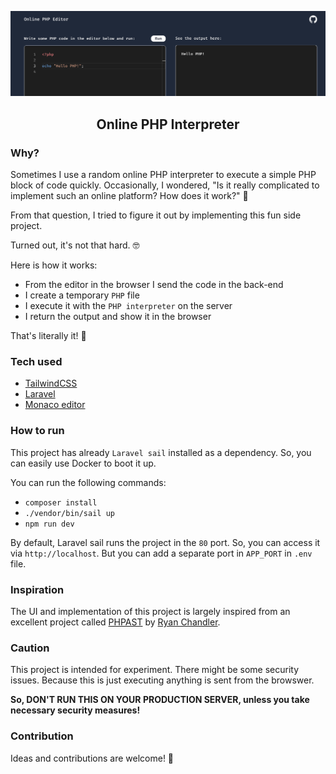 ![Project screenshot](./public/images/project-screenshot.png)

<h2 align="center">Online PHP Interpreter</h2>

### Why?
Sometimes I use a random online PHP interpreter to execute a simple PHP block of code quickly.
Occasionally, I wondered, "Is it really complicated to implement such an online platform? How does it work?" 🤔

From that question, I tried to figure it out by implementing this fun side project. 

Turned out, it's not that hard. 🤓

Here is how it works:

- From the editor in the browser I send the code in the back-end
- I create a temporary `PHP` file
- I execute it with the `PHP interpreter` on the server
- I return the output and show it in the browser

That's literally it! 🚀

### Tech used

- [TailwindCSS](https://tailwindcss.com/)
- [Laravel](https://laravel.com/)
- [Monaco editor](https://github.com/microsoft/monaco-editor)

### How to run
This project has already `Laravel sail` installed as a dependency. So, you can easily use Docker to boot it up.

You can run the following commands:

- `composer install`
- `./vendor/bin/sail up`
- `npm run dev`

By default, Laravel sail runs the project in the `80` port. So, you can access it via `http://localhost`. But you can add a separate port in `APP_PORT` in `.env` file.

### Inspiration

The UI and implementation of this project is largely inspired from an excellent project called [PHPAST](https://phpast.com/) by [Ryan Chandler](https://twitter.com/ryangjchandler).

### Caution
This project is intended for experiment. There might be some security issues. Because this is just executing anything is sent from the browswer.

**So, DON'T RUN THIS ON YOUR PRODUCTION SERVER, unless you take necessary security measures!**

### Contribution
Ideas and contributions are welcome! 🙌
